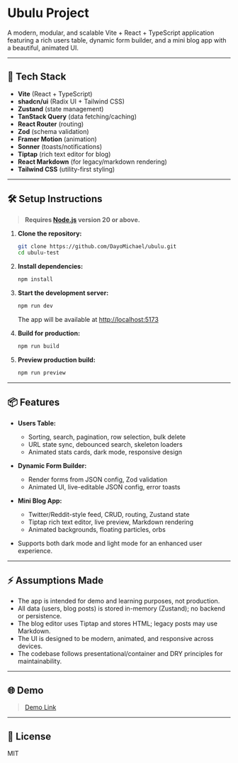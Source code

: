 # Ubulu Project

A modern, modular, and scalable Vite + React + TypeScript application featuring a rich users table, dynamic form builder, and a mini blog app with a beautiful, animated UI.

---

## 🚀 Tech Stack

- **Vite** (React + TypeScript)
- **shadcn/ui** (Radix UI + Tailwind CSS)
- **Zustand** (state management)
- **TanStack Query** (data fetching/caching)
- **React Router** (routing)
- **Zod** (schema validation)
- **Framer Motion** (animation)
- **Sonner** (toasts/notifications)
- **Tiptap** (rich text editor for blog)
- **React Markdown** (for legacy/markdown rendering)
- **Tailwind CSS** (utility-first styling)

---

## 🛠️ Setup Instructions

> **Requires [Node.js](https://nodejs.org/) version 20 or above.**

1. **Clone the repository:**

   ```bash
   git clone https://github.com/DayoMichael/ubulu.git
   cd ubulu-test
   ```

2. **Install dependencies:**

   ```bash
   npm install
   ```

3. **Start the development server:**

   ```bash
   npm run dev
   ```

   The app will be available at [http://localhost:5173](http://localhost:5173)

4. **Build for production:**

   ```bash
   npm run build
   ```

5. **Preview production build:**
   ```bash
   npm run preview
   ```

---

## 📦 Features

- **Users Table:**

  - Sorting, search, pagination, row selection, bulk delete
  - URL state sync, debounced search, skeleton loaders
  - Animated stats cards, dark mode, responsive design

- **Dynamic Form Builder:**

  - Render forms from JSON config, Zod validation
  - Animated UI, live-editable JSON config, error toasts

- **Mini Blog App:**

  - Twitter/Reddit-style feed, CRUD, routing, Zustand state
  - Tiptap rich text editor, live preview, Markdown rendering
  - Animated backgrounds, floating particles, orbs

- Supports both dark mode and light mode for an enhanced user experience.

---

## ⚡ Assumptions Made

- The app is intended for demo and learning purposes, not production.
- All data (users, blog posts) is stored in-memory (Zustand); no backend or persistence.
- The blog editor uses Tiptap and stores HTML; legacy posts may use Markdown.
- The UI is designed to be modern, animated, and responsive across devices.
- The codebase follows presentational/container and DRY principles for maintainability.

---

## 🌐 Demo

> [Demo Link](https://ubulu-nine.vercel.app/)

---

## 📄 License

MIT
